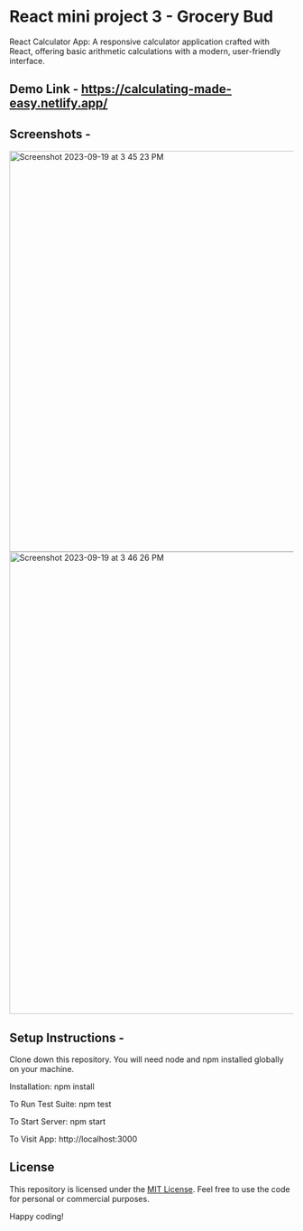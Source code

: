 # React mini project 3 - Grocery Bud
React Calculator App: A responsive calculator application crafted with React, offering basic arithmetic calculations with a modern, user-friendly interface.

## Demo Link - https://calculating-made-easy.netlify.app/

## Screenshots - 

<img width="710" alt="Screenshot 2023-09-19 at 3 45 23 PM" src="https://github.com/praduman20/Grocery-hub-React-mini-project-3/assets/87388316/4d037eb1-f290-4427-90cf-86b7ca749b01">

<img width="819" alt="Screenshot 2023-09-19 at 3 46 26 PM" src="https://github.com/praduman20/Grocery-hub-React-mini-project-3/assets/87388316/9afd1065-fdd2-45b0-bde1-bccf6a5fa3c0">


## Setup Instructions -

Clone down this repository. You will need node and npm installed globally on your machine.

Installation: npm install

To Run Test Suite: npm test

To Start Server: npm start

To Visit App: http://localhost:3000

## License

This repository is licensed under the [MIT License](https://opensource.org/license/mit/). Feel free to use the code for personal or commercial purposes.

Happy coding!
